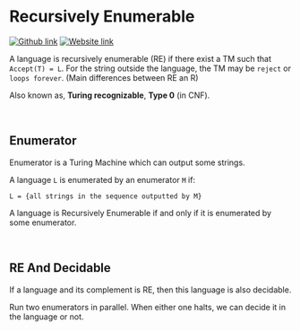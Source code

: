 # Recursively Enumerable
[![Github link](https://img.shields.io/badge/FaDrYL--blue?style=social&logo=Github&logoWidth=15)](https://github.com/FaDrYL)
[![Website link](https://img.shields.io/badge/FaDr-YL-blue?style=flat&color=009f9f)](https://www.fadryl.com/)

A language is recursively enumerable (RE) 
if there exist a TM such that `Accept(T) = L`. 
For the string outside the language, the TM may be `reject` or `loops forever`. (Main differences between RE an R)

Also known as, **Turing recognizable**, **Type 0** (in CNF).

<br/>

## Enumerator
Enumerator is a Turing Machine which can output some strings.

A language `L` is enumerated by an enumerator `M` if:

`L = {all strings in the sequence outputted by M}`

A language is Recursively Enumerable if and only if it is enumerated by some enumerator.

<br/>

## RE And Decidable
If a language and its complement is RE, then this language is also decidable.

Run two enumerators in parallel. 
When either one halts, we can decide it in the language or not.

